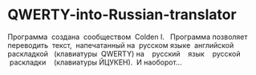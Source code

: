 # QWERTY-into-Russian-translator
Программа  создана  сообществом  Colden I.   Программа позволяет переводить  текст,  напечатанный на  русском языке  английской   раскладкой   (клавиатуры  QWERTY) на    русский    язык    русской    раскладки    (клавиатуры ЙЦУКЕН).  И наоборот… 
